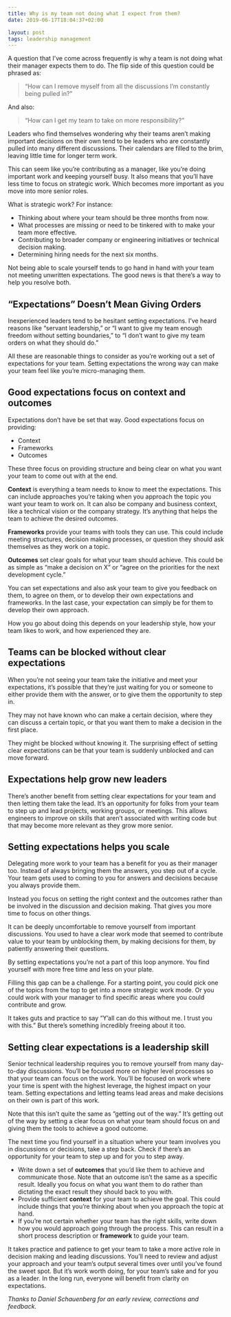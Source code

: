 ```yaml
---
title: Why is my team not doing what I expect from them?
date: 2019-06-17T18:04:37+02:00

layout: post
tags: leadership management
---
```


A question that I’ve come across frequently is why a team is not doing what their manager expects them to do. The flip side of this question could be phrased as:

> “How can I remove myself from all the discussions I’m constantly being pulled in?”

And also:

> “How can I get my team to take on more responsibility?”

Leaders who find themselves wondering why their teams aren’t making important decisions on their own tend to be leaders who are constantly pulled into many different discussions. Their calendars are filled to the brim, leaving little time for longer term work.

This can seem like you’re contributing as a manager, like you’re doing important work and keeping yourself busy. It also means that you’ll have less time to focus on strategic work. Which becomes more important as you move into more senior roles.

What is strategic work? For instance:

* Thinking about where your team should be three months from now.
* What processes are missing or need to be tinkered with to make your team more effective.
* Contributing to broader company or engineering initiatives or technical decision making.
* Determining hiring needs for the next six months.

Not being able to scale yourself tends to go hand in hand with your team not meeting unwritten expectations. The good news is that there’s a way to help you resolve both.

## “Expectations” Doesn’t Mean Giving Orders

Inexperienced leaders tend to be hesitant setting expectations. I’ve heard reasons like “servant leadership,” or “I want to give my team enough freedom without setting boundaries,” to “I don’t want to give my team orders on what they should do.”

All these are reasonable things to consider as you’re working out a set of expectations for your team. Setting expectations the wrong way can make your team feel like you’re micro-managing them.

## Good expectations focus on context and outcomes

Expectations don’t have be set that way. Good expectations focus on providing:

* Context
* Frameworks
* Outcomes

These three focus on providing structure and being clear on what you want your team to come out with at the end.

**Context** is everything a team needs to know to meet the expectations. This can include approaches you’re taking when you approach the topic you want your team to work on. It can also be company and business context, like a technical vision or the company strategy. It’s anything that helps the team to achieve the desired outcomes.

**Frameworks** provide your teams with tools they can use. This could include meeting structures, decision making processes, or question they should ask themselves as they work on a topic.

**Outcomes** set clear goals for what your team should achieve. This could be as simple as “make a decision on X” or “agree on the priorities for the next development cycle.”

You can set expectations and also ask your team to give you feedback on them, to agree on them, or to develop their own expectations and frameworks. In the last case, your expectation can simply be for them to develop their own approach.

How you go about doing this depends on your leadership style, how your team likes to work, and how experienced they are.

## Teams can be blocked without clear expectations

When you’re not seeing your team take the initiative and meet your expectations, it’s possible that they’re just waiting for you or someone to either provide them with the answer, or to give them the opportunity to step in.

They may not have known who can make a certain decision, where they can discuss a certain topic, or that you want them to make a decision in the first place.

They might be blocked without knowing it. The surprising effect of setting clear expectations can be that your team is suddenly unblocked and can move forward.

## Expectations help grow new leaders

There’s another benefit from setting clear expectations for your team and then letting them take the lead. It’s an opportunity for folks from your team to step up and lead projects, working groups, or meetings. This allows engineers to improve on skills that aren’t associated with writing code but that may become more relevant as they grow more senior.

## Setting expectations helps you scale

Delegating more work to your team has a benefit for you as their manager too. Instead of always bringing them the answers, you step out of a cycle. Your team gets used to coming to you for answers and decisions because you always provide them. 

Instead you focus on setting the right context and the outcomes rather than be involved in the discussion and decision making. That gives you more time to focus on other things.

It can be deeply uncomfortable to remove yourself from important discussions. You used to have a clear work mode that seemed to contribute value to your team by unblocking them, by making decisions for them, by patiently answering their questions.

By setting expectations you’re not a part of this loop anymore. You find yourself with more free time and less on your plate.

Filling this gap can be a challenge. For a starting point, you could pick one of the topics from the top to get into a more strategic work mode. Or you could work with your manager to find specific areas where you could contribute and grow.

It takes guts and practice to say “Y’all can do this without me. I trust you with this.” But there’s something incredibly freeing about it too.

## Setting clear expectations is a leadership skill

Senior technical leadership requires you to remove yourself from many day-to-day discussions. You’ll be focused more on higher level processes so that your team can focus on the work. You’ll be focused on work where your time is spent with the highest leverage, the highest impact on your team. Setting expectations and letting teams lead areas and make decisions on their own is part of this work.

Note that this isn’t quite the same as “getting out of the way.” It’s getting out of the way by setting a clear focus on what your team should focus on and giving them the tools to achieve a good outcome.

The next time you find yourself in a situation where your team involves you in discussions or decisions, take a step back. Check if there’s an opportunity for your team to step up and for you to step away.

* Write down a set of **outcomes** that you’d like them to achieve and communicate those. Note that an outcome isn’t the same as a specific result. Ideally you focus on what you want them to do rather than dictating the exact result they should back to you with.
* Provide sufficient **context** for your team to achieve the goal. This could include things that you’re thinking about when you approach the topic at hand.
* If you’re not certain whether your team has the right skills, write down how you would approach going through the process. This can result in a short process description or **framework** to guide your team.

It takes practice and patience to get your team to take a more active role in decision making and leading discussions. You’ll need to review and adjust your approach and your team’s output  several times over until you’ve found the sweet spot. But it’s work worth doing, for your team’s sake and for you as a leader. In the long run, everyone will benefit from clarity on expectations.

_Thanks to Daniel Schauenberg for an early review, corrections and feedback._